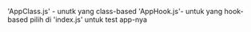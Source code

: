'AppClass.js' - unutk yang class-based
'AppHook.js'- untuk yang hook-based
pilih di 'index.js' untuk test app-nya
